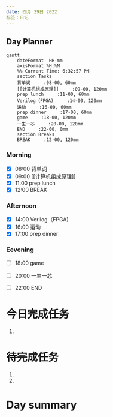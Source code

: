 ```yaml
---
date: 四月 29日 2022
标签：日记
---
```

## Day Planner
```mermaid
gantt
    dateFormat  HH-mm
    axisFormat %H:%M
    %% Current Time: 6:32:57 PM
    section Tasks
    背单词     :08-00, 60mm
    [[计算机组成原理]]     :09-00, 120mm
    prep lunch     :11-00, 60mm
    Verilog（FPGA)     :14-00, 120mm
    运动     :16-00, 60mm
    prep dinner     :17-00, 60mm
    game     :18-00, 120mm
    一生一芯     :20-00, 120mm
    END     :22-00, 0mm
    section Breaks
    BREAK     :12-00, 120mm
```

### Morning
- [x] 08:00 背单词
- [x] 09:00 [[计算机组成原理]]
- [x] 11:00 prep lunch
- [x] 12:00 BREAK

### Afternoon
- [x] 14:00 Verilog（FPGA)
- [x] 16:00 运动
- [x] 17:00 prep dinner

### Eevening
- [ ] 18:00 game
- [ ] 20:00 一生一芯
- [ ] 22:00 END


# 今日完成任务
1. 

# 待完成任务
1.  
2. 

# Day summary





